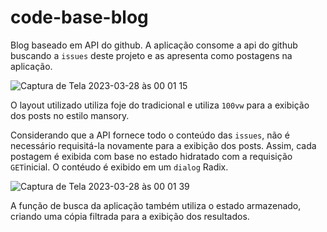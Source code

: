 # code-base-blog

Blog baseado em API do github. A aplicação consome a api do github buscando a `issues` deste projeto e as apresenta como postagens na aplicação.

![Captura de Tela 2023-03-28 às 00 01 15](https://user-images.githubusercontent.com/48260314/228117821-5cec529a-4100-4ab2-9cd5-8cb7130a9dde.png)

O layout utilizado utiliza foje do tradicional e utiliza `100vw` para a exibição dos posts no estilo mansory.

Considerando que a API fornece todo o conteúdo das `issues`, não é necessário requisitá-la novamente para a exibição dos posts. 
Assim, cada postagem é exibida com base no estado hidratado com a requisição `GET`inicial. O contéudo é exibido em um `dialog` Radix.


![Captura de Tela 2023-03-28 às 00 01 39](https://user-images.githubusercontent.com/48260314/228118251-dec38bab-feb1-47e6-a405-0397fad5e846.png)

A função de busca da aplicação também utiliza o estado armazenado, criando uma cópia filtrada para a exibição dos resultados.
